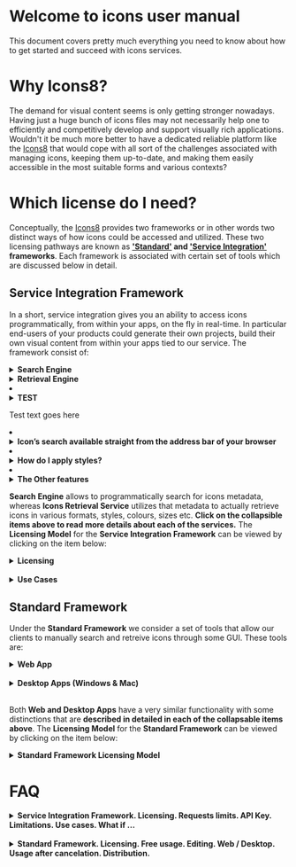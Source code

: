 # Welcome to icons user manual
This document covers pretty much everything you need to know about how to get started and succeed with icons services.

# Why Icons8?

The demand for visual content seems is only getting stronger nowadays. Having just a huge bunch of icons files may not necessarily help one to efficiently and competitively develop and support visually rich applications. Wouldn't it be much more better to have a dedicated reliable platform like the [Icons8](https://icons8.com/) that would cope with all sort of the challenges associated with managing icons, keeping them up-to-date, and making them easily accessible in the most suitable forms and various contexts?

# Which license do I need?

Conceptually, the [Icons8](https://icons8.com/) provides two frameworks or in other words two distinct ways of how icons could be accessed and utilized. These two licensing pathways are known as <b>['Standard'](#standard-framework) and ['Service Integration'](#service-integration-framework) frameworks</b>. Each framework is associated with certain set of tools which are discussed below in detail. 

<!--
One of the most frequently asked questions from our customers is "<b>which license do I need</b>", meaning <b>which framework am I supposed to use</b> to achieve the goals of my project. The rest of this document is purposely dedicated to give you a clear answer for that question and to master the essentials of the frameworks. -->

  

## Service Integration Framework
In a short, service integration gives you an ability to access icons programmatically, from within your apps, on the fly in real-time. In particular end-users of your products could generate their own projects, build their own visual content from within your apps tied to our service. The framework consist of:

<!--<ul>
  <li>-->
   <details>
  
  <summary>
   <strong>Search Engine</strong>
  </summary>
  
  
 <!--## Overview-->
 
 
   
Requests to the search engine are constracted with the use of your personal seervice integration <b>token</b>, set of <b>paramters</b>, concatenated one after another (order could be changed on you own) in a raw and service <b>endpoint URL</b>. Here is an example of how a <b>sample request</b> to our search engine may look like: https://api.icons8.com/api/iconsets/v4/search?term=home&amount=50&offset=0&platform=all&language=en-US&token=al05i21yfatb4s5eac20c4wr4394b1z2. 
     
  <ul>
  <li>
   <details>
    <summary>
      <strong> Searching Parameters </strong>
    </summary>
     
 ### Platform Parameter

Attributes and parameters named  `platform`  or  `platform_api_code`  or  `platform_code`  all indicate the style of the icons. We are sorry, we have various names which mean the same things.

|Platform|Icon style|
|----------|--------|
|win8|icons in the Microsoft Windows 8/Metro style| 
|win10 |icons in the Microsoft Windows 10/Threshold|
|ios7|icons in the Apple iOS 7/8/9/10 style|  
|android|icons in the Google Android 4 Kitkat style| 
|androidL|icons in the Google Android 5 Lollipop (Material) style| 
|color|flat color icons| 
|office|icons in the Microsoft Office style| 
|ultraviolet|Ultraviolet|				
|nolan|Nolan|				
|p1em|1em|
|dotty|	Dotty Dots|	
|dusk|Dusk|				
<!--
75	Dusk_Wired	Wired	✓			✓	Update
140	cotton	Cotton				✓	Update
12	ios11	iOS Tab Bar Icons (Glyphs)	✓			✓	Update
301	clouds	Clouds				✓	Update
302	bubbles	Bubbles				✓	Update
303	plasticine	Plasticine				✓	Update
304	carbon_copy	Carbon Copy	✓			✓	Update
250	doodle	Doodle				✓	Update
251	fineline	Fune Line					Update
252	isometric	Isometric					Update
253	flat_round	Flat Round				✓	Update
14	m_outlined	Material Outlined	✓		/static/effects/svg/icons/androidL/	✓	Update
15	m_rounded	Material Rounded	✓		/static/effects/svg/icons/androidL/	✓	Update
16	m_two_tone	Material Two Tone				✓	Update
17	m_sharp	Material Sharp	✓		/static/effects/svg/icons/androidL/	✓	Update
|linen|Linen|

-->

### Language Parameter

Icon names, categories and tags are localized. Here's the list of supported languages:

|Language|Language name|
|----------|--------|
|en-US|English|
|fr-FR|French|
|de-DE|German|
|it-IT|Italian|
|pt-BR|Portuguese|
|pl-PL|Polish|
|ru-RU|Russian|
|es-ES|Spanish|
|zh-CN|Chinese|
|ja-JP|Japanese|

The primary language is English - if we do not translate something, it will be in English.

### Amount Parameter
The maximum number of icons which you'd like to receive. Default value is 25

### Offset Parameter
The offset from the first received result. Default value is 0

   </details>
   </li>
   <li>
   <details>
     <summary>
       <strong> sample JSON returned by the service </strong>
     </summary>
      
 |<img src='https://github.com/visualpharm/icons-docs/blob/master/docs/Images/v4_Search_JSON_1.png'>|<img src='https://github.com/visualpharm/icons-docs/blob/master/docs/Images/v4_Search_JSON_2.png'>|
|----------|--------|
    </details>
   </li>
 <br>
Notice that you can filter results with style/platform and then group the results with the use of categories. Basically when you supply a search query to our <b>Search Engine of Version 4.0</b> you get back a json file which contains all the metadata of the most relevant icons associated with that query. Then you may use this category info contained in the metadata to actually group the results according to the categories. Pay attention that the <b>Search Engine</b> will not return the categories which have less than 10 icons.
 </details>
  
  <details>
  <summary>
   <strong>Retrieval Engine</strong>
    
  </summary>

<b>Icons Retrieval Service</b> could be used as a stand along absolutely <b>FREE</b> service. Paid access gives you <b>unbeatable</b> functionality to craft cutting edge apps.  

<ul>
  <li>
   <details>
    <summary>
      <strong> How to retrieve an icon? </strong>
    </summary>
     
 Everything becomes much more easier with [omg-img](http://img.icons8.com/) service. For example, it takes just a line of code `<img src=’https://img.icons8.com/search’/>` to insert a png icon [Magnifier](https://icons8.com/icon/set/magnifier/all) directly from the CDN to your application of any scale.
     
   </details> 
  </li>
  <li>
   <details>
    <summary>
      <strong> Free VS Paid ? </strong>
    </summary>
     
Most of the [omg-img](http://img.icons8.com/) features are available to our clients for free. Of cause there are advanced options available only to licensed clients. The major difference is that SI license provides extra features which are:
- functionality to generate PNG icons larger than 550 px
- access to vector-format icons (SVG, EPS, PDF)
- possibility to search for icons with the use our search engine.
     
   </details> 
  </li>
  <li>
   <details>
    <summary>
      <strong> Free VS Paid </strong>
    </summary>
    
Most of the [omg-img](http://img.icons8.com/) features are available to our clients for free. Of cause there are advanced options available only to licensed clients. The major difference is that API license provide extra features which are:
- functionality to generate PNG icons larger than 550 px
- access to vector-format icons (SVG, EPS, PDF)
The possibility to request a large number of items in any size, color or format
The possibility to search for icons using our search engine 2.
   </details> 
  </li>
  <li>
   <details>
    <summary>
      <strong>  TEST </strong>
    </summary>
    
Test text goes here
   </details> 
  </li>
  <li>
   <details>
     <summary>
       <strong> Icon’s search available straight from the address bar of your browser</strong> 
     </summary>
   
For your convenience, [omg-img](http://img.icons8.com/) service architecture allows developers and designers to browse for new icons directly from browser’s address bar as following: 
 - https://img.icons8.com/home 
 - https://img.icons8.com/house
- https://img.icons8.com/bungalow
- https://img.icons8.com/targaryen-house
There is always an option to browse for more icons from our web site search engine UI  https://icons8.com/icon/new-icons/all to get the names that you may use in constructing appropriate icons links for your apps.
   </details>  

 </li>
 <li>
   <details>
    <summary>
      <strong>How do I apply styles?</strong>
    </summary>
  
On our website, there is a list of icons styles on the left pane of the icons page. The list contains more than 20 various styles to outperform expectations of even the most demanding end-users of your apps. Below is the list of the most popular styles:

|monochrome|coloured|
|----------|--------|
|iOS: http://img.icons8.com/ios/car|Color: http://img.icons8.com/color/car|
|Windows: http://img.icons8.com/windows/car|Office: http://img.icons8.com/office/car|
|Material: http://img.icons8.com/material/car|Dusk: http://img.icons8.com/dusk/car|

[Omg-img](http://img.icons8.com/) let you apply a new style as easy as just inserting a style code within an icon’s link.
  </details>
 
 </li>
 <li>
   <details>
    <summary>
      <strong>The Other features</strong>
    </summary>
     
     **4. Recolouring monochrome icons made easy**
To change the color of an icon with [omg-img](http://img.icons8.com/) service you simply insert an appropriate color code within an icon’s link as it is demonstrated below:
- <img src='http://img.icons8.com/ios/FF0000/car'> `http://img.icons8.com/ios/FF0000/car`
- <img src='http://img.icons8.com/ios/00FF00/car'> `http://img.icons8.com/ios/00FF00/car`
- <img src='http://img.icons8.com/ios/0000FF/car'> `http://img.icons8.com/ios/0000FF/car`

**5. How can I resize an icon?**
To modify an icon’s size the same logic is applied as before. It’s just enough to insert an icon’s size within its link:
- 'http://img.icons8.com/color/30px/car' <img src='http://img.icons8.com/color/30px/car' />
- 'http://img.icons8.com/color/40px/car' <img src='http://img.icons8.com/color/40px/car' />
- 'http://img.icons8.com/color/50px/car' <img src='http://img.icons8.com/color/50px/car' /> 
- 'http://img.icons8.com/color/60px/car' <img src='http://img.icons8.com/color/60px/car' /> 

For your convenience, the size of an icon can be written in two different formats: `100x100` or `100px`, depending on what you prefer the most.

**6. How can all sorts of artefacts be minimised when using pixel perfect?**
Each icon style is drawn for a specific pixel grid. Look at these few examples of various pixel grids: 
* iOS: `50x50`
* Metro: `26x26`
* Windows: `32x32`
* Material: `24x24`
* Color: `48x48`
* Office: `16x16`, `30x30`, `40x40`, `80x80`

In order to avoid all sorts of artefacts (blurring edges, washed out colours etc.) associated with changing an icon’s size, we strongly recommend you to choose multiples of original icon's size. For example for iOS style the multiples would be: `50x50`, `100x100`, `150x150` etc.
You can set an icon’s size either by specifying the size in pixels `100x100` / `100px` or with the use of factors: `2x` or `x2` (the number can vary).
For example:
- 'https://img.icons8.com/color/1x/brazilian-carnival.png' <img src='https://img.icons8.com/color/1x/brazilian-carnival.png'/>
- 'https://img.icons8.com/color/2x/brazilian-carnival.png' <img src='https://img.icons8.com/color/2x/brazilian-carnival.png' />

**7. What is the maximum size of an icon that your service can provide?**
The restriction applied to free png icons is 550px. Please read more in [API license](https://icons8.com/paid-license-99/#/).

**8. Which license do I need to start using [omg-img](http://img.icons8.com/)?**
To start using [omg-img](http://img.icons8.com) service for free, just [set a link](https://icons8.com/license) or buy [paid licence](https://icons8.com/paid-license-99/#/).

**9. What should I do if I can not find an icon that I need?**
You may send us a [request](https://icons8.com/request-icon/) to draw any icon you actually  need. It’s completely free. We try to do our the best to make our service comprehensive. However we do prioritise the requests which have the highest demand. You even may ask your friends, relatives and any community members to vote for your requested icon in order put your request on the very top of the queue. 

**10. Can an icon used in my app change over time?**
In short, it’s very unlikely but possible. The most updated version of an icon is accessible by a given icon’s link.
E.G. currently for the following link **`https://img.icons8.com/water-molecule`** we keep showing an icon with illustration of a water drop or an abstract molecule. However if we begin to receive more and more requests to change the icon’s appearance to say a water molecule like this H<sub>2</sub>O, then most probably we will alternate its look somehow to represent the structure of two atoms of hydrogen and one atom of oxygen bonded together. 

In case if you are planning to use an icon longterm, the best solution would be to use the canonical full path to the icon (.png), which can be formed [here](https://icons8.com/).

**11. Can I use an icon with .png extension?**
Yes you can use icons with .png extension in [omg-img](http://img.icons8.com/) service, however you would need to know the exact name of a .png icon. The .png names could differ from the names provided by the service. In order to find the desired .png icon name and create an appropriate query for it, you may use searching engine UI available on our website [here](https://icons8.com/icon/new-icons/all).

**12. How to use responsive size for [Office](https://icons8.com/office-icons/) style?**
It’s quite simple. Just add a parameter `office` to your request. For example:
 - <img src='http://img.icons8.com/office/50px/car.png?office=16'> `http://img.icons8.com/office/50px/car.png?office=16`
- <img src='http://img.icons8.com/office/50px/car.png?office=30'> `http://img.icons8.com/office/50px/car.png?office=30`
- <img src='http://img.icons8.com/office/50px/car.png?office=40'> `http://img.icons8.com/office/50px/car.png?office=40`
- <img src='http://img.icons8.com/office/50px/car.png?office=80'> `http://img.icons8.com/office/50px/car.png?office=80`

 
   </details>
  </li>
</ul> 
</details>
 
 
<!-- </li>
 </ul>
</details> 
<br>-->


<b>Search Engine</b> allows to programmatically search for icons metadata, whereas <b>Icons Retrieval Service</b> utilizes that metadata to actually retrieve icons in various formats, styles, colours, sizes etc. <b>Click on the collapsible items above to read more details about each of the services.</b> The <b>Licensing Model</b> for the <b>Service Integration Framework</b> can be viewed by clicking on the item below:
 
  <details>
  <summary>
   <strong>Licensing</strong>
  </summary>
  
  <br>
  ### License Expiration

- 
## Pricing / Getting Started

The starter icons Service Integration is $100/month - it includes up to 100 000 requests (actual, non cached icons downloads) per month. Every 100 000 requests add $100 more. After we receive a payment from you we'll issue an API key. You may proceed with the payment on this page: https://icons8.recurly.com/subscribe/api_access
  
 </details>
 <br>
 <details>
  <summary>
   <strong>Use Cases</strong>
  </summary>
  
  <br>

  These are examples of API usage in production applications:

-   **Template customisation.**  <br> This is how  [Canva](https://www.canva.com/) uses our API to customise layouts.
    
-   **Graphics and text editors.** <br>  [Gravit](https://gravit.io/)  allows to insert our icons via API into their mockups.
    
-   **Application customisation.** <br>  [TimeTune](http://timetune.center/)  uses our API to customise activities.

 </details>
 



## Standard Framework

Under the <b>Standard Framework</b> we consider a set of tools that allow our clients to manually search and retreive icons through some GUI. These tools are:
 
  <details>
  <summary>
   <strong>Web App</strong>
  </summary>
   
 ### Searching
 ...
### Editing/Formating
...
### Effects/Collections
...
### Downloading 
...

 </details>
   
<br>

  <details>
  <summary>
   <strong>Desktop Apps (Windows & Mac)</strong>
  </summary>
  
  <br>
 Desktop Apps (Windows & Mac)
 </details>
 
 <br>

Both <b>Web and Desktop Apps</b> have a very similar functionality with some distinctions that are <b>described in detailed in each of the collapsable items above</b>. The <b>Licensing Model</b> for the <b>Standard Framework</b> can be viewed by clicking on the item below:
 
  <details>
  <summary>
   <strong>Standard Framework Licensing Model</strong>
  </summary>
  
  <br>
  more details goes here ...
  
 </details>
 
 
  

<!--
 <details>
  <summary>
   <span style="color:blue"><strong>LICENSING MODEL</strong></span>
  </summary>
 This section aims to explain in detail various aspects of licensing and pricing for icons/photos services. While the strict [license agreement](https://icons8.com/download/Icons8_License.pdf) mainly focuses on the legitimacy of various types of usage, this chapter helps our clients to quickly grasp the main pricing features and wisely select the best possible usage option.

There are two possibilities for our clients to use [Icons8](https://icons8.com/) services: on a free basis and on a payable basis. Please note that we do provide lots fruitful things to use for free. Actually, among all the icons/photos services there are only two services that potentially could be payable: [regular icon license](https://icons8.com/paid-license-99/#/) and [API integrations license](https://icons8.com/paid-license-99/#/). All other services provided absolutely for free without any hidden costs. Of cause, there could be some requests from our clients for custom art/photo processing work, but in general [these](https://icons8.com/paid-license-99/#/) are the only two services that in principle could be payable.  For information regarding the free of charge usage please read the ['Free of charge licensing'](#free-of-charge-licensing) section below. Payable option of cause have the most ambitious capabilities. All the shades of licensing associated with paid licenses are described in ['Paid licensing'](#paid-licensing) section. 
## Free of charge licensing
All of the [Icons8](https://icons8.com/) icons/photos services and icons apps can be used for free except the API integration service. You are welcome to use them for free for personal or commercial use however it will require from you to reference us somewhere in an appropriate (publicly accessible) place of your product. In most cases it is enough to place a web link pointed to our website's main page or best of all, pointed directly to the icon you decided to use. Please note that the free icons can only be downloaded in PNG up to 100x100px. The [Popular Icons](https://icons8.com/icon/pack/free-icons/all) and [Logos](https://icons8.com/icon/pack/Logos/all) are free in all formats, including SVG.  

Below is the list of suggested places where you may set up a link:

 - Websites - we require linking from all pages where the icons are used. Please put the link in the footer if the icons are used on each page. A nice example:  
  
![](https://storage.crisp.chat/users/helpdesk/website/0387cc22-33e9-44e8-826f-c5c18d31fc81/15635e20-8c02-41d0-9b98-da3da95cf81b.png)  
  
 - Desktop software - please put the link in the About dialog
 - Mobile apps - please put the link in the About dialog and acknowledgment on
   the AppStore/Google Play page. If the application doesn’t have an
   About section, please reference [Icons8](https://icons8.com/) on the app page
 - Chrome App - please add the link to the description in the Chrome Web Store and (if it doesn't break your layout) somewhere in Settings   
 - WordPress plugin - please link on the Settings page of the plugin and the
   plugin page   
 - PDF, Excel, Word, any other document and also eBooks
   and printed editions - you can put the link anywhere in the document 
 - PC game - please put the link in the Credits section. And we would
   love to have a copy of the game, thank you :-)   
 - YouTube - please put the link in the description box   
 - eBay page - you can put the link in the footer   
 - Social network - please place the link in some of your posts
 - T-shirts, mugs, umbrellas etc. - put the link in some noticeable location of the product

##  Paid licensing

 </details>
 
 <hr>
 -->
 
# FAQ
 
 <details>
  <summary>
   <strong>Service Integration Framework. Licensing. Requests limits. API Key. Limitations. Use cases. What if ... </strong>
 </summary>
 
 <br>
 <ol>
  <li>
   <details>
    <summary>
      <strong>How can I purchase Service Integration API Key? What is included?</strong>
    </summary>
    
   The starter icons Service Integration is $100/month - it includes up to 100 000 requests (actual, non cached icons downloads) per month. Every 100 000 requests add $100 more. After we receive a payment from you we'll issue an API key. You may proceed with the payment on this page: https://icons8.recurly.com/subscribe/api_access
   </details>
 <hr>
 </li>
 <li>
 <details>
  <summary>
   <strong>What are the end points for icons Searching/Retrieval? Give me few examples, please!</strong>
 </summary>
  
 The endpoint for searching requests is: https://search.icons8.com/api/iconsets/v4/search for retrieval: http://img.icons8.com In order to serch / retrieve an icon you embed your API key just right into the requests: https://search.icons8.com/api/iconsets/v4/search?term=home&amount=50&offset=0&platform=all&language=en-US&token= "YOUR API KEY" http://img.icons8.com/ios/F0AC34/search.svg?token= "YOUR API KEY" You may change the order of parameters in you request accodring to the documantation. Notice that you can filter results with style/platform and then group the results with the use of categories. Basically when you supply a search query to our v4 service you get back a json which contains all the metadata of the most relevant icons associated with that query. Then you may use this category info contained in the metadata to actually group the results according to categories.
 </details>
  <hr>
</li>
 <li>
 <details>
  <summary>
   <strong>Why icon size is not icluded in metadata returned by Search Engine? Why Pixel Perfect?</strong>
 </summary>
  
Notice, the icons that we have are of a vector format and that is why they could be of any size. By this reason we do not include the icon's size in metadata. I.e. you can substitute any size in the request of a retrieval serivce and receive the corresponding png icon in the requested size. For icons retrieval we use [Omg-Img](...) service. To retrieve an icon you embed your API key just right into your request http://img.icons8.com/ios/F0AC34/search.svg?token= "YOUR API KEY" You may change the order of parameters in your request. Also keep in mind that due to the conversion of svg into png the "pixel perfect" come into play. To eliminate the artefacts of format conversion (from vector to raster) there is an appropriate size for each platform which you can then multiply by various factors 1x, 2x, 3x etc. to get the png size you need. 
 </details>
  <hr>
</li>
</ol> 

 </details>

<br>

<details>
  <summary>
   <strong>Standard Framework. Licensing. Free usage. Editing. Web / Desktop. Usage after cancelation. Distribution. </strong>
 </summary>
 
 <br>
 <ol>
  <li>
   <details>
    <summary>
      <strong>Can I use Icons8 for free?</strong>
    </summary>
    
   Yes, you can use our icons for free for personal or commercial use if you put a link to our website.
   Please note that the free icons can only be downloaded in PNG up to 100x100px. The Popular Icons and Logos are free in all 
   formats, including SVG. Alternatively, you can purchase a license to get all formats and use them without crediting us.
   </details>
 <hr>
 </li>
 <li>
 <details>
  <summary>
   <strong>Can I use the icons after my subscription is expired?</strong>
 </summary>
  
Yes, the icons that you've used while your subscription was active can be used indefinitely.
Kindly note that after you make subscription and it expires you are not able to use previously downloaded icons on our web or app (unless you've downloaded them to your device).
 </details>
  <hr>
</li>
 <li>
 <details>
  <summary>
   <strong>How can I purchase just a single icon?</strong>
 </summary>
  
Unfortunately we do not have such an option at the moment. The best solution would be to purchase a subscription for a month, then download as many icons as you need and eventually cancel the subscription. You truly may cancel your subscription at any time, no hidden costs, no tricks no stuff like that. After your subscription is canceled you may continue to use your icons in current or future commercial projects. These icons stay yours for good. Though there are few restrictions are applied: https://icons8.com/download/Icons8_License.pdf
 </details>
  <hr>
</li>




</ol> 








</details>
